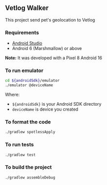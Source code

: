 Vetlog Walker
----------------------------

This project send pet's geolocation to Vetlog

### Requirements

* [Android Studio](https://developer.android.com/studio)
* Android 6 (Marshmallow) or above

**Note:** It was developed with a Pixel 8 Android 16 

### To run emulator
```bash
cd ${androidSdk}/emulator 
./emulator @deviceName 
```

Where:
- `${androidSdk}` is your Android SDK directory
- `deviceName` is device you created

### To format the code
```bash
./gradlew spotlessApply
```

### To run tests
```bash
./gradlew test
```

### To build the project
```bash
./gradlew assembleDebug
```